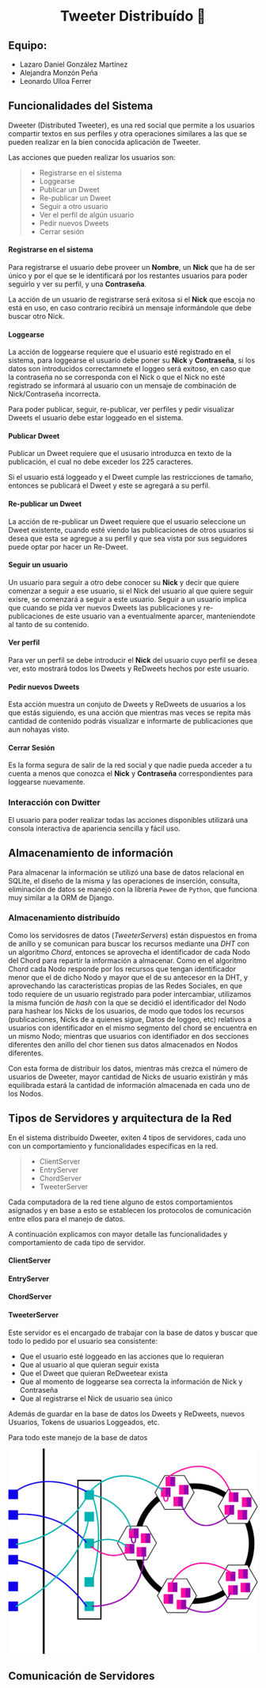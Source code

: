 # <center>Tweeter Distribuído 📱</center>

## Equipo:
- Lazaro Daniel González Martínez
- Alejandra Monzón Peña
- Leonardo Ulloa Ferrer

## Funcionalidades del Sistema

Dweeter (Distributed Tweeter), es una red social que permite a los usuarios compartir textos en sus perfiles y otra operaciones similares a las que se pueden realizar en la bien conocida aplicación de Tweeter. 

Las acciones que pueden realizar los usuarios son: 

>- Registrarse en el sistema
>- Loggearse
>- Publicar un Dweet
>- Re-publicar un Dweet
>- Seguir a otro usuario
>- Ver el perfil de algún usuario
>- Pedir nuevos Dweets
>- Cerrar sesión

#### Registrarse en el sistema 

Para registrarse el usuario debe proveer un **Nombre**, un **Nick** que ha de ser único y por el que se le identificará por los restantes usuarios para poder seguirlo y ver su perfil, y una **Contraseña**. 

La acción de un usuario de registrarse será exitosa si el **Nick** que escoja no está en uso, en caso contrario recibirá un mensaje informándole que debe buscar otro Nick.

#### Loggearse 
La acción de loggearse requiere que el usuario esté registrado en el sistema, para loggearse el usuario debe poner su **Nick** y **Contraseña**, si 
los datos son introducidos correctamnete el loggeo será exitoso, en caso que la contraseña no se corresponda con el Nick o que el Nick no esté registrado se informará al usuario con un mensaje de combinación de Nick/Contraseña incorrecta.

Para poder publicar, seguir, re-publicar, ver perfiles y pedir visualizar Dweets el usuario debe estar loggeado en el sistema.

#### Publicar Dweet 
Publicar un Dweet requiere que el ususario introduzca en texto de la publicación, el cual no debe exceder los 225 caracteres.

Si el usuario está loggeado y el Dweet cumple las restricciones de tamaño, entonces se publicará el Dweet y este se agregará a su perfil.

#### Re-publicar un Dweet 
La acción de re-publicar un Dweet requiere que el usuario seleccione un Dweet existente, cuando esté viendo las publicaciones de otros usuarios si desea que esta se agregue a su perfil y que sea vista por sus seguidores puede optar por hacer un Re-Dweet.

#### Seguir un usuario

Un usuario para seguir a otro debe conocer su **Nick** y decir que quiere comenzar a seguir a ese usuario, si el Nick del usuario al que quiere seguir exisre, se comenzará a seguir a este usuario. Seguir a un usuario implica que cuando se pida ver nuevos Dweets las publicaciones y re-publicaciones de este usuario van a eventualmente aparcer, manteniendote al tanto de su contenido.

#### Ver perfil
Para ver un perfil se debe introducir el **Nick** del usuario cuyo perfil se desea ver, esto mostrará todos los Dweets y ReDweets hechos por este usuario. 

#### Pedir nuevos Dweets
Esta acción muestra un conjuto de Dweets y ReDweets de usuarios a los que estás siguiendo, es una acción que mientras mas veces se repita más cantidad de contenido podrás visualizar e informarte de publicaciones que aun nohayas visto.

#### Cerrar Sesión 

Es la forma segura de salir de la red social y que nadie pueda acceder a tu cuenta a menos que conozca el **Nick** y **Contraseña** correspondientes para loggearse nuevamente.

### Interacción con Dwitter

El usuario para poder realizar todas las acciones disponibles utilizará una consola interactiva de apariencia sencilla y fácil uso.

## Almacenamiento de información

Para almacenar la información se utilizó una base de datos relacional en SQLite, el diseño de la misma y las operaciones de inserción, consulta, eliminación de datos se manejó con la librería `Pewee` de `Python`, que funciona muy similar a la ORM de Django.

### Almacenamiento distribuído

Como los servidosres de datos (*TweeterServers*) están dispuestos en froma de anillo y se comunican para buscar los recursos mediante una *DHT* con un algoritmo *Chord*, entonces se aprovecha el identificador de cada Nodo del Chord para repartir la información a almacenar. Como en el algoritmo Chord cada Nodo responde por los recursos que tengan identificador menor que el de dicho Nodo y mayor que el de su antecesor en la DHT, y aprovechando las caracteristicas propias de las Redes Sociales, en que todo requiere de un usuario registrado para poder intercambiar, utilizamos la misma función de *hash* con la que se decidió el identificador del Nodo para hashear los Nicks de los usuarios, de modo que todos los recursos (publicaciones, Nicks de a quienes sigue, Datos de loggeo, etc) relativos a usuarios con identificador en el mismo segmento del chord se encuentra en un mismo Nodo; mientras que usuarios con identifiador en dos secciones diferentes den anillo del chor tienen sus datos almacenados en Nodos diferentes. 

Con esta forma de distribuir los datos, mientras más crezca el número de usuarios de Dweeter, mayor cantidad de Nicks de usuario existirán y más equilibrada estará la cantidad de información almacenada en cada uno de los Nodos.

## Tipos de Servidores y arquitectura de la Red

En el sistema distribuído Dweeter, exiten 4 tipos de servidores, cada uno con un comportamiento y funcionalidades específicas en la red.

>-  ClientServer
>-  EntryServer
>-  ChordServer
>-  TweeterServer

Cada computadora de la red tiene alguno de estos comportamientos asignados y en base a esto se establecen los protocolos de comunicación entre ellos para el manejo de datos.

A continuación explicamos con mayor detalle las funcionalidades y comportamiento de cada tipo de servidor.


#### ClientServer


#### EntryServer

#### ChordServer

#### TweeterServer
Este servidor es el encargado de trabajar con la base de datos y buscar que todo lo pedido por el usuario sea consistente: 

- Que el usuario esté loggeado en las acciones que lo requieran
- Que al usuario al que quieran seguir exista
- Que el Dweet que quieran ReDweetear exista
- Que al momento de loggearse sea correcta la información de Nick y Contraseña
- Que al registrarse el Nick de usuario sea único

Además de guardar en la base de datos los Dweets y ReDweets, nuevos Usuarios, Tokens de usuarios Loggeados, etc. 

Para todo este manejo de la base de datos 


![](img.png)

## Comunicación de Servidores

